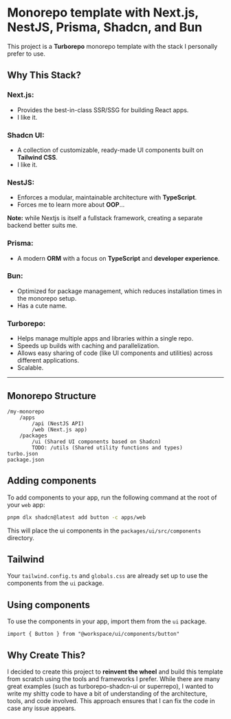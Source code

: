 # **Monorepo template with Next.js, NestJS, Prisma, Shadcn, and Bun**

This project is a **Turborepo** monorepo template with the stack I personally prefer to use.
## **Why This Stack?**

### **Next.js**:
- Provides the best-in-class SSR/SSG for building React apps.
- I like it.

### **Shadcn UI**:
- A collection of customizable, ready-made UI components built on **Tailwind CSS**.
- I like it.

### **NestJS**:
- Enforces a modular, maintainable architecture with **TypeScript**.
- Forces me to learn more about **OOP**...

**Note:** while Nextjs is itself a fullstack framework, creating a separate backend better suits me.
### **Prisma**:
- A modern **ORM** with a focus on **TypeScript** and **developer experience**.


### **Bun**:
- Optimized for package management, which reduces installation times in the monorepo setup. 
- Has a cute name.
### **Turborepo**:
- Helps manage multiple apps and libraries within a single repo.
- Speeds up builds with caching and parallelization.
- Allows easy sharing of code (like UI components and utilities) across different applications.
- Scalable.
---

## **Monorepo Structure**
```
/my-monorepo
    /apps
        /api (NestJS API)
        /web (Next.js app)
    /packages
        /ui (Shared UI components based on Shadcn)
        TODO: /utils (Shared utility functions and types)
turbo.json
package.json
```

## Adding components

To add components to your app, run the following command at the root of your `web` app:

```bash
pnpm dlx shadcn@latest add button -c apps/web
```

This will place the ui components in the `packages/ui/src/components` directory.

## Tailwind

Your `tailwind.config.ts` and `globals.css` are already set up to use the components from the `ui` package.

## Using components

To use the components in your app, import them from the `ui` package.

```tsx
import { Button } from "@workspace/ui/components/button"
```
## Why Create This?

I decided to create this project to **reinvent the wheel** and build this template from scratch using the tools and frameworks I prefer.
While there are many great examples (such as turborepo-shadcn-ui or superrepo), I wanted to write my shitty code to have a bit of understanding of the architecture, tools, and code involved. 
This approach ensures that I can fix the code in case any issue appears.